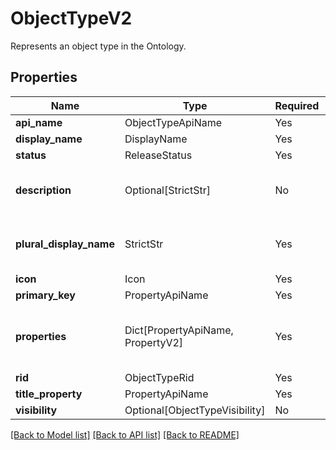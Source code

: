# ObjectTypeV2

Represents an object type in the Ontology.

## Properties
| Name | Type | Required | Description |
| ------------ | ------------- | ------------- | ------------- |
**api_name** | ObjectTypeApiName | Yes |  |
**display_name** | DisplayName | Yes |  |
**status** | ReleaseStatus | Yes |  |
**description** | Optional[StrictStr] | No | The description of the object type. |
**plural_display_name** | StrictStr | Yes | The plural display name of the object type. |
**icon** | Icon | Yes |  |
**primary_key** | PropertyApiName | Yes |  |
**properties** | Dict[PropertyApiName, PropertyV2] | Yes | A map of the properties of the object type. |
**rid** | ObjectTypeRid | Yes |  |
**title_property** | PropertyApiName | Yes |  |
**visibility** | Optional[ObjectTypeVisibility] | No |  |


[[Back to Model list]](../../../README.md#models-v1-link) [[Back to API list]](../../../README.md#apis-v1-link) [[Back to README]](../../../README.md)
